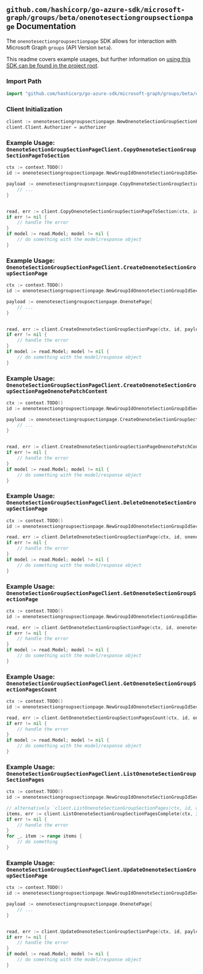 
## `github.com/hashicorp/go-azure-sdk/microsoft-graph/groups/beta/onenotesectiongroupsectionpage` Documentation

The `onenotesectiongroupsectionpage` SDK allows for interaction with Microsoft Graph `groups` (API Version `beta`).

This readme covers example usages, but further information on [using this SDK can be found in the project root](https://github.com/hashicorp/go-azure-sdk/tree/main/docs).

### Import Path

```go
import "github.com/hashicorp/go-azure-sdk/microsoft-graph/groups/beta/onenotesectiongroupsectionpage"
```


### Client Initialization

```go
client := onenotesectiongroupsectionpage.NewOnenoteSectionGroupSectionPageClientWithBaseURI("https://graph.microsoft.com")
client.Client.Authorizer = authorizer
```


### Example Usage: `OnenoteSectionGroupSectionPageClient.CopyOnenoteSectionGroupSectionPageToSection`

```go
ctx := context.TODO()
id := onenotesectiongroupsectionpage.NewGroupIdOnenoteSectionGroupIdSectionIdPageID("groupId", "sectionGroupId", "onenoteSectionId", "onenotePageId")

payload := onenotesectiongroupsectionpage.CopyOnenoteSectionGroupSectionPageToSectionRequest{
	// ...
}


read, err := client.CopyOnenoteSectionGroupSectionPageToSection(ctx, id, payload, onenotesectiongroupsectionpage.DefaultCopyOnenoteSectionGroupSectionPageToSectionOperationOptions())
if err != nil {
	// handle the error
}
if model := read.Model; model != nil {
	// do something with the model/response object
}
```


### Example Usage: `OnenoteSectionGroupSectionPageClient.CreateOnenoteSectionGroupSectionPage`

```go
ctx := context.TODO()
id := onenotesectiongroupsectionpage.NewGroupIdOnenoteSectionGroupIdSectionID("groupId", "sectionGroupId", "onenoteSectionId")

payload := onenotesectiongroupsectionpage.OnenotePage{
	// ...
}


read, err := client.CreateOnenoteSectionGroupSectionPage(ctx, id, payload, onenotesectiongroupsectionpage.DefaultCreateOnenoteSectionGroupSectionPageOperationOptions())
if err != nil {
	// handle the error
}
if model := read.Model; model != nil {
	// do something with the model/response object
}
```


### Example Usage: `OnenoteSectionGroupSectionPageClient.CreateOnenoteSectionGroupSectionPageOnenotePatchContent`

```go
ctx := context.TODO()
id := onenotesectiongroupsectionpage.NewGroupIdOnenoteSectionGroupIdSectionIdPageID("groupId", "sectionGroupId", "onenoteSectionId", "onenotePageId")

payload := onenotesectiongroupsectionpage.CreateOnenoteSectionGroupSectionPageOnenotePatchContentRequest{
	// ...
}


read, err := client.CreateOnenoteSectionGroupSectionPageOnenotePatchContent(ctx, id, payload, onenotesectiongroupsectionpage.DefaultCreateOnenoteSectionGroupSectionPageOnenotePatchContentOperationOptions())
if err != nil {
	// handle the error
}
if model := read.Model; model != nil {
	// do something with the model/response object
}
```


### Example Usage: `OnenoteSectionGroupSectionPageClient.DeleteOnenoteSectionGroupSectionPage`

```go
ctx := context.TODO()
id := onenotesectiongroupsectionpage.NewGroupIdOnenoteSectionGroupIdSectionIdPageID("groupId", "sectionGroupId", "onenoteSectionId", "onenotePageId")

read, err := client.DeleteOnenoteSectionGroupSectionPage(ctx, id, onenotesectiongroupsectionpage.DefaultDeleteOnenoteSectionGroupSectionPageOperationOptions())
if err != nil {
	// handle the error
}
if model := read.Model; model != nil {
	// do something with the model/response object
}
```


### Example Usage: `OnenoteSectionGroupSectionPageClient.GetOnenoteSectionGroupSectionPage`

```go
ctx := context.TODO()
id := onenotesectiongroupsectionpage.NewGroupIdOnenoteSectionGroupIdSectionIdPageID("groupId", "sectionGroupId", "onenoteSectionId", "onenotePageId")

read, err := client.GetOnenoteSectionGroupSectionPage(ctx, id, onenotesectiongroupsectionpage.DefaultGetOnenoteSectionGroupSectionPageOperationOptions())
if err != nil {
	// handle the error
}
if model := read.Model; model != nil {
	// do something with the model/response object
}
```


### Example Usage: `OnenoteSectionGroupSectionPageClient.GetOnenoteSectionGroupSectionPagesCount`

```go
ctx := context.TODO()
id := onenotesectiongroupsectionpage.NewGroupIdOnenoteSectionGroupIdSectionID("groupId", "sectionGroupId", "onenoteSectionId")

read, err := client.GetOnenoteSectionGroupSectionPagesCount(ctx, id, onenotesectiongroupsectionpage.DefaultGetOnenoteSectionGroupSectionPagesCountOperationOptions())
if err != nil {
	// handle the error
}
if model := read.Model; model != nil {
	// do something with the model/response object
}
```


### Example Usage: `OnenoteSectionGroupSectionPageClient.ListOnenoteSectionGroupSectionPages`

```go
ctx := context.TODO()
id := onenotesectiongroupsectionpage.NewGroupIdOnenoteSectionGroupIdSectionID("groupId", "sectionGroupId", "onenoteSectionId")

// alternatively `client.ListOnenoteSectionGroupSectionPages(ctx, id, onenotesectiongroupsectionpage.DefaultListOnenoteSectionGroupSectionPagesOperationOptions())` can be used to do batched pagination
items, err := client.ListOnenoteSectionGroupSectionPagesComplete(ctx, id, onenotesectiongroupsectionpage.DefaultListOnenoteSectionGroupSectionPagesOperationOptions())
if err != nil {
	// handle the error
}
for _, item := range items {
	// do something
}
```


### Example Usage: `OnenoteSectionGroupSectionPageClient.UpdateOnenoteSectionGroupSectionPage`

```go
ctx := context.TODO()
id := onenotesectiongroupsectionpage.NewGroupIdOnenoteSectionGroupIdSectionIdPageID("groupId", "sectionGroupId", "onenoteSectionId", "onenotePageId")

payload := onenotesectiongroupsectionpage.OnenotePage{
	// ...
}


read, err := client.UpdateOnenoteSectionGroupSectionPage(ctx, id, payload, onenotesectiongroupsectionpage.DefaultUpdateOnenoteSectionGroupSectionPageOperationOptions())
if err != nil {
	// handle the error
}
if model := read.Model; model != nil {
	// do something with the model/response object
}
```
